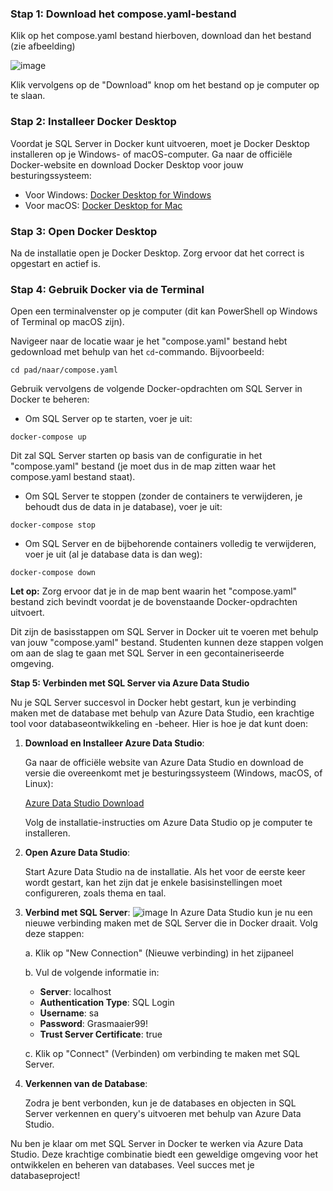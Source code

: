 ### **Stap 1: Download het compose.yaml-bestand**

Klik op het compose.yaml bestand hierboven, download dan het bestand (zie afbeelding)

![image](https://i.imgur.com/7h1X4Xt.png)


Klik vervolgens op de "Download" knop om het bestand op je computer op te slaan.

### **Stap 2: Installeer Docker Desktop**
Voordat je SQL Server in Docker kunt uitvoeren, moet je Docker Desktop installeren op je Windows- of macOS-computer. Ga naar de officiële Docker-website en download Docker Desktop voor jouw besturingssysteem:

- Voor Windows: [Docker Desktop for Windows](https://docs.docker.com/desktop/install/windows-install/)
- Voor macOS: [Docker Desktop for Mac](https://docs.docker.com/desktop/install/mac-install/)

### **Stap 3: Open Docker Desktop**
Na de installatie open je Docker Desktop. Zorg ervoor dat het correct is opgestart en actief is.

### **Stap 4: Gebruik Docker via de Terminal**
Open een terminalvenster op je computer (dit kan PowerShell op Windows of Terminal op macOS zijn).

Navigeer naar de locatie waar je het "compose.yaml" bestand hebt gedownload met behulp van het `cd`-commando. Bijvoorbeeld:

```
cd pad/naar/compose.yaml
```

Gebruik vervolgens de volgende Docker-opdrachten om SQL Server in Docker te beheren:

- Om SQL Server op te starten, voer je uit:

```
docker-compose up
```

Dit zal SQL Server starten op basis van de configuratie in het "compose.yaml" bestand (je moet dus in de map zitten waar het compose.yaml bestand staat).

- Om SQL Server te stoppen (zonder de containers te verwijderen, je behoudt dus de data in je database), voer je uit:

```
docker-compose stop
```

- Om SQL Server en de bijbehorende containers volledig te verwijderen, voer je uit (al je database data is dan weg):

```
docker-compose down
```

**Let op:** Zorg ervoor dat je in de map bent waarin het "compose.yaml" bestand zich bevindt voordat je de bovenstaande Docker-opdrachten uitvoert.

Dit zijn de basisstappen om SQL Server in Docker uit te voeren met behulp van jouw "compose.yaml" bestand. Studenten kunnen deze stappen volgen om aan de slag te gaan met SQL Server in een gecontaineriseerde omgeving.



**Stap 5: Verbinden met SQL Server via Azure Data Studio**

Nu je SQL Server succesvol in Docker hebt gestart, kun je verbinding maken met de database met behulp van Azure Data Studio, een krachtige tool voor databaseontwikkeling en -beheer. Hier is hoe je dat kunt doen:

1. **Download en Installeer Azure Data Studio**:

   Ga naar de officiële website van Azure Data Studio en download de versie die overeenkomt met je besturingssysteem (Windows, macOS, of Linux):

   [Azure Data Studio Download](https://docs.microsoft.com/en-us/sql/azure-data-studio/download-azure-data-studio)

   Volg de installatie-instructies om Azure Data Studio op je computer te installeren.

2. **Open Azure Data Studio**:

   Start Azure Data Studio na de installatie. Als het voor de eerste keer wordt gestart, kan het zijn dat je enkele basisinstellingen moet configureren, zoals thema en taal.

3. **Verbind met SQL Server**:
![image](https://i.imgur.com/I10UbG4.png)
   In Azure Data Studio kun je nu een nieuwe verbinding maken met de SQL Server die in Docker draait. Volg deze stappen:

   a. Klik op "New Connection" (Nieuwe verbinding) in het zijpaneel

   b. Vul de volgende informatie in:

      - **Server**: localhost
      - **Authentication Type**: SQL Login
      - **Username**: sa
      - **Password**: Grasmaaier99!
      - **Trust Server Certificate**: true

   c. Klik op "Connect" (Verbinden) om verbinding te maken met SQL Server.
   
    

4. **Verkennen van de Database**:

   Zodra je bent verbonden, kun je de databases en objecten in SQL Server verkennen en query's uitvoeren met behulp van Azure Data Studio.

Nu ben je klaar om met SQL Server in Docker te werken via Azure Data Studio. Deze krachtige combinatie biedt een geweldige omgeving voor het ontwikkelen en beheren van databases. Veel succes met je databaseproject!
